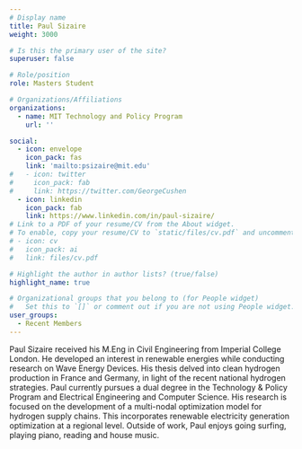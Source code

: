 ```yaml
---
# Display name
title: Paul Sizaire
weight: 3000

# Is this the primary user of the site?
superuser: false

# Role/position
role: Masters Student

# Organizations/Affiliations
organizations:
  - name: MIT Technology and Policy Program
    url: ''

social:
  - icon: envelope
    icon_pack: fas
    link: 'mailto:psizaire@mit.edu'
#   - icon: twitter
#     icon_pack: fab
#     link: https://twitter.com/GeorgeCushen
  - icon: linkedin
    icon_pack: fab
    link: https://www.linkedin.com/in/paul-sizaire/
# Link to a PDF of your resume/CV from the About widget.
# To enable, copy your resume/CV to `static/files/cv.pdf` and uncomment the lines below.
# - icon: cv
#   icon_pack: ai
#   link: files/cv.pdf

# Highlight the author in author lists? (true/false)
highlight_name: true

# Organizational groups that you belong to (for People widget)
#   Set this to `[]` or comment out if you are not using People widget.
user_groups:
  - Recent Members
---
```

Paul Sizaire received his M.Eng in Civil Engineering from Imperial College
London. He developed an interest in renewable energies while conducting
research on Wave Energy Devices. His thesis delved into clean hydrogen
production in France and Germany, in light of the recent national hydrogen
strategies. Paul currently pursues a dual degree in the Technology & Policy
Program and Electrical Engineering and Computer Science. His research is
focused on the development of a multi-nodal optimization model for hydrogen
supply chains. This incorporates renewable electricity generation optimization
at a regional level. Outside of work, Paul enjoys going surfing, playing piano,
reading and house music.
